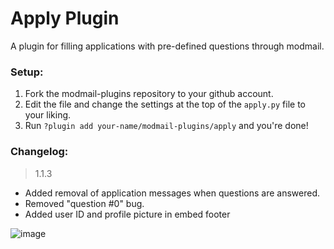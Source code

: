# Apply Plugin
A plugin for filling applications with pre-defined questions through modmail.


### Setup:
1) Fork the modmail-plugins repository to your github account.
2) Edit the file and change the settings at the top of the `apply.py` file to your liking.
3) Run `?plugin add your-name/modmail-plugins/apply` and you're done!

### Changelog:
> 1.1.3
- Added removal of application messages when questions are answered.
- Removed "question #0" bug.
- Added user ID and profile picture in embed footer

![image](https://user-images.githubusercontent.com/62639622/116851823-0c7b3f00-abeb-11eb-99dc-f1b61dc8e732.png)
